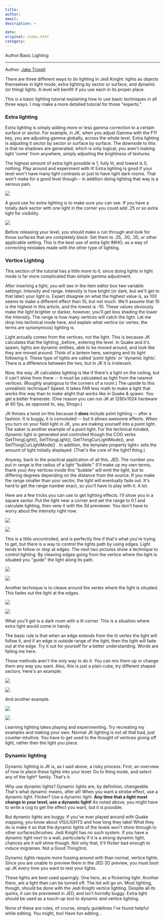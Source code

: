 ```yaml
---
title: 
author: 
email: 
description: >

date: 
original: index.html
category: 
---
```


Author:Basic Lighting

-----

Author: [Jake Troxell](mailto:jtroxell@chollian.net)

There are three different ways to do lighting in Jedi Knight: lights as
objects themselves in light mode, extra lighting by sector or surface,
and dynamic (or thing) lights. A level will benifit if you use each in
its proper place.

This is a basic lighting tutorial explaining how to use basic techniques
in all three ways. I may make a more detailed tutorial for those
"experts."

### Extra lighting

Extra lighting is simply adding more or less gamma correction to a
certain surface or sector. For example, in JK, when you adjust Gamma
with the F11 key, you are adjusting gamma globally, across the whole
level. Extra lighting is adjusting it sector by sector or surface by
surface. The downside to this is that no shadows are generated; which is
only logical, you aren't making light 'come' from anywhere, simply
adjusting the brightness of textures.

The highest amount of extra light possible is 1, fully lit, and lowest
is 0, nothing. Play around and experiment with it\! Extra lighting is
good if your level won't have many light contrasts or just to have light
dark rooms. That won't make for a good level though-- in addition doing
lighting that way is a serious pain.

![](startstop.jpg)

A good use for extra lighting is to make sure you can see. If you have a
totally dark sector with one light in the corner you could add .25 or so
extra light for visibility.

![](box_w_extra.jpg)

Before releasing your level, you should make a run through and look for
those surfaces that are completely black. Set them to .25, .30, .35, or
other applicable setting. This is the best use of extra light IMHO; as a
way of correcting mistakes made with the other type of lighting.

### Vertice Lighting

This section of the tutorial has a little more to it, since doing lights
in light mode is far more complicated than simple gamma adjustment.

After inserting a light, you will see in the item editor box two
variable settings: Intensity and range. Intensity is how bright (or
dark, but we'll get to that later) your light is. Expert disagree on
what the highest value is, as 100 seems to make a different effect than
10, but not much. We'll assume that 10 is the highest in this article,
and the lowest is -10. These values obviously make the light brighter or
darker, however, you'll get less shading the lower the intensity. The
range is how many vertices will catch the light. Let me drop into
technical mode here, and explain what vertice (or vertex, the terms are
synonymous) lighting is.

Light actually comes from the vertices, not the light. This is because
JK calculates that the lighting \_before\_ entering the level. In Quake
and it's spawn, lights are dynamic entities, able to be moved around,
and look like they are moved around. Think of a lantern here, swinging
and its light following it. These type of lights are called 'point
lights' or 'dynamic lights'. There is a difference between the two, but
in JK it is irrelevant.

Now, the way JK calculates lighting is like if there's a light on the
ceiling, but it can't shine from there -- it must be calculated as light
from the nearest vertices. (Roughly analogous to the corners of a room.)
The upside to this unrealistic technique? Speed. It takes FAR less math
to make a light that works this way than to make alight that works like
in Quake & spawn. You get a better framerate. (One reason you can run JK
at 1280x1024 hardware at 60 fps, as opposed to, say, Shogo.)

JK throws a twist on this because it **does** include point lighting --
after a fashion. It is buggy, it is convoluted -- but it allows awesome
effects. When you turn on your field light in JK, you are making
yourself into a point light. The saber is another example of a point
light. For the technical minded, dynamic light is generated and
controlled though the COG verbs GetThingLight(), SetThingLight(),
GetThingCurLightMode(), and SetThingCurLightMode() . In addition, the
template property light= sets the amount of light initially displayed.
(That's the core of the light1 thing.)

Anyway, back to the practical application of all this, JED. The number
you put in range is the radius of a light "bubble." (I'll make up my own
terms, thank you) Any vertices inside this "bubble" will emit the light,
but to differing degrees depending on the distance from the source. If
you make the range smaller than your sector, the light will eventually
fade out. It's hard to get the range number exact, so you'll have to
play with it. A lot.

Here are a few tricks you can use to get lighting effects. I'll show you
in a square sector. Put the light near a corner and set the range to 0.1
and calculate lighting, then veiw it with the 3d previewer. You don't
have to worry about the intensity right now.

![](wireplain.jpg)

![](plain.jpg)

This is a little uncontrolled, and is perfectly fine if that's what
you're trying to get, but there is a way to control the lights path by
using edges. Light tends to follow or stop at edges. The next two
pictures show a technique to control lighting. By cleaving edges going
from the vertice where the light is situated you "guide" the light along
its path.

![](wireray.jpg)

![](ray.jpg)

Another technique is to cleave around the vertex where the light is
situated. This fades out the light at the edges.

![](wirebox.jpg)

![](box.jpg)

What you'll get is a dark room with a lit corner. This is a situation
where extra light would come in handy.

The basic rule is that when an edge extends from the lit vertex the
light will follow it, and if an edge is outside range of the light, then
the light will fade out at the edge. Try it out for yourself for a
better understanding. Words are failing me here.

These methods aren't the only way to do it. You can mix them up or
change them any way you want. Also, this is just a plain cube, try
different shaped sectors. Here's an example:

![](wireray2.jpg)

![](ray2.jpg)

And another example.

![](wireband.jpg)

![](band.jpg)

Learning lighting takes playing and experimenting. Try recreating my
examples and making your own. Normal JK lighting is not all that bad,
just counter-intuitive. You have to get used to the thought of vertices
giving off light, rather then the light you place.

### Dynamic lighting

Dynamic lighting is JK is, as I said above, a risky process. First, an
overview of how to place these lights into your level: Go to thing mode,
and select any of the light\* family. That's it.

Why use dynamic lights? Dynamic lights are, by definition, changeable.
That's what dynamic means, after all\! When you want a strobe effect,
use a dynamic light. Flicker? Use a dynamic light. **Any time that a
light must change in your level, use a dynamic light\!** As noted above,
you might have to write a cog to get the effect you want, but it is
possible.

But dynamic lights are buggy. If you've ever played around with Quake
mapping, you know about VIS/LIGHTS and how long they take\! What they do
is make it so that the dynamic lights of the levels won't shine through
to other surfaces/brushes. Jedi Knight has no such system. If you have a
dynamic light next to a wall, particularly if it is a strong dynamic
light, chances are it will shine though. Not only that, it'll flicker
bad enough to induce migraines. Not a Good Thing(tm).

Dynamic lights require more fussing around with than normal, vertice
lights. Since you are unable to preview them in the JED 3D preview, you
must boot up JK every time you want to test your lights.

These lights are best used sparingly. One here, as a flickering light.
Another there, are a light than can be turned off. The list will go on.
Most lighting, though, should be done with the Jedi Knight vertice
lighting. Despite all its quirks, it can be previewed in JED, and isn't
horridly buggy. Extra light should be used as a touch-up tool to dynamic
and vertice lighting.

None of these are rules, of course, simply guidelines I've found helpful
while editing. You might, too\! Have fun editing...
